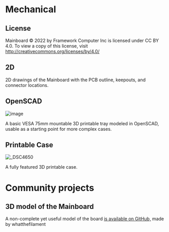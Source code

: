 # Mechanical

## License

Mainboard © 2022 by Framework Computer Inc is licensed under CC BY 4.0.
To view a copy of this license, visit http://creativecommons.org/licenses/by/4.0/

## 2D

2D drawings of the Mainboard with the PCB outline, keepouts, and connector locations.

## OpenSCAD

![image](https://user-images.githubusercontent.com/28994301/161453938-39847147-20d6-41aa-a7db-2ec4cd613374.png)

A basic VESA 75mm mountable 3D printable tray modeled in OpenSCAD, usable as a starting point for more complex cases.

## Printable Case

![_DSC4650](https://user-images.githubusercontent.com/28994301/162662140-038afc2f-1a0f-43ff-ad77-1db790becafc.jpg)

A fully featured 3D printable case.

# Community projects

## 3D model of the Mainboard

A non-complete yet useful model of the board [is available on GitHub,](https://github.com/whatthefilament/Framework-Motherboard-Reference-CAD) made by whatthefilament
